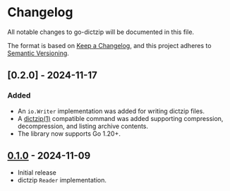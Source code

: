 # Changelog

All notable changes to go-dictzip will be documented in this file.

The format is based on [Keep a Changelog](https://keepachangelog.com/en/1.0.0/),
and this project adheres to [Semantic Versioning](https://semver.org/spec/v2.0.0.html).

## [0.2.0] - 2024-11-17

### Added

- An `io.Writer` implementation was added for writing dictzip files.
- A [dictzip(1)](https://linux.die.net/man/1/dictzip) compatible command was
  added supporting compression, decompression, and listing archive contents.
- The library now supports Go 1.20+.

## [0.1.0] - 2024-11-09

- Initial release
- dictzip `Reader` implementation.

[0.1.0]: https://github.com/ianlewis/go-dictzip/releases/tag/v0.1.0

